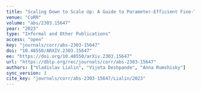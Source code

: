 ```yaml
---
title: "Scaling Down to Scale Up: A Guide to Parameter-Efficient Fine-Tuning."
venue: "CoRR"
volume: "abs/2303.15647"
year: "2023"
type: "Informal and Other Publications"
access: "open"
key: "journals/corr/abs-2303-15647"
doi: "10.48550/ARXIV.2303.15647"
ee: "https://doi.org/10.48550/arXiv.2303.15647"
url: "https://dblp.org/rec/journals/corr/abs-2303-15647"
authors: ["Vladislav Lialin", "Vijeta Deshpande", "Anna Rumshisky"]
sync_version: 3
cite_key: "journals/corr/abs-2303-15647/Lialin/2023"
---
```

